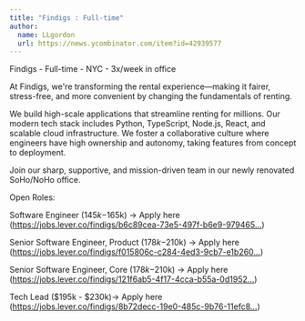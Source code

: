 ```yaml
---
title: "Findigs : Full-time"
author:
  name: LLgordon
  url: https://news.ycombinator.com/item?id=42939577
---
```

Findigs - Full-time - NYC - 3x&#x2F;week in office

At Findigs, we&#x27;re transforming the rental experience—making it fairer, stress-free, and more convenient by changing the fundamentals of renting.

We build high-scale applications that streamline renting for millions. Our modern tech stack includes Python, TypeScript, Node.js, React, and scalable cloud infrastructure. We foster a collaborative culture where engineers have high ownership and autonomy, taking features from concept to deployment.

Join our sharp, supportive, and mission-driven team in our newly renovated SoHo&#x2F;NoHo office.

Open Roles:

Software Engineer ($145k-$165k) → Apply here (<a href="https:&#x2F;&#x2F;jobs.lever.co&#x2F;findigs&#x2F;b6c89cea-73e5-497f-b6e9-9794650ab075?lever-origin=applied&amp;lever-source%5B%5D=Hacker%20News" rel="nofollow">https:&#x2F;&#x2F;jobs.lever.co&#x2F;findigs&#x2F;b6c89cea-73e5-497f-b6e9-979465...</a>)

Senior Software Engineer, Product ($178k-$210k) → Apply here (<a href="https:&#x2F;&#x2F;jobs.lever.co&#x2F;findigs&#x2F;f015806c-c284-4ed3-9cb7-e1b26039830c?lever-origin=applied&amp;lever-source%5B%5D=Hacker%20News" rel="nofollow">https:&#x2F;&#x2F;jobs.lever.co&#x2F;findigs&#x2F;f015806c-c284-4ed3-9cb7-e1b260...</a>)

Senior Software Engineer, Core ($178k-$210k) → Apply here (<a href="https:&#x2F;&#x2F;jobs.lever.co&#x2F;findigs&#x2F;121f6ab5-4f17-4cca-b55a-0d1952ee8300?lever-origin=applied&amp;lever-source%5B%5D=Hacker%20News" rel="nofollow">https:&#x2F;&#x2F;jobs.lever.co&#x2F;findigs&#x2F;121f6ab5-4f17-4cca-b55a-0d1952...</a>)

Tech Lead ($195k - $230k)→ Apply here (<a href="https:&#x2F;&#x2F;jobs.lever.co&#x2F;findigs&#x2F;8b72decc-19e0-485c-9b76-11efc80c47a8?lever-origin=applied&amp;lever-source%5B%5D=Hacker%20News" rel="nofollow">https:&#x2F;&#x2F;jobs.lever.co&#x2F;findigs&#x2F;8b72decc-19e0-485c-9b76-11efc8...</a>)
<JobApplication />
